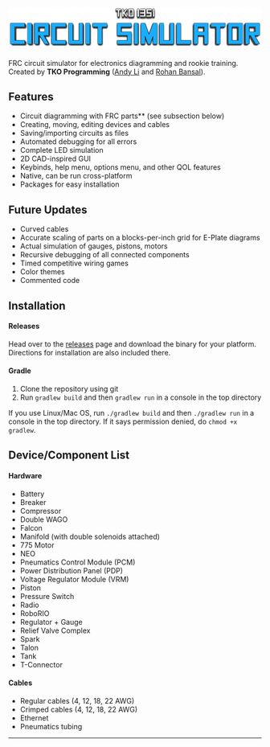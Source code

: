 ![TKO Circuit Simulator](https://github.com/MittyRobotics/tko-electronics-sim/blob/master/core/assets/img/logo/circuitsim.png)
---

FRC circuit simulator for electronics diagramming and rookie training.<br>
Created by **TKO Programming** ([Andy Li](https://github.com/AndyLi23) and [Rohan Bansal](https://github.com/Rohan-Bansal)).

## Features

- Circuit diagramming with FRC parts** (see subsection below)
- Creating, moving, editing devices and cables
- Saving/importing circuits as files
- Automated debugging for all errors
- Complete LED simulation
- 2D CAD-inspired GUI
- Keybinds, help menu, options menu, and other QOL features
- Native, can be run cross-platform
- Packages for easy installation

## Future Updates

- Curved cables
- Accurate scaling of parts on a blocks-per-inch grid for E-Plate diagrams
- Actual simulation of gauges, pistons, motors
- Recursive debugging of all connected components
- Timed competitive wiring games
- Color themes
- Commented code

## Installation

#### Releases

Head over to the [releases](https://github.com/MittyRobotics/tko-electronics-sim/releases) page and download the binary for your platform. Directions for installation are also included there.

#### Gradle

1. Clone the repository using git
2. Run `gradlew build` and then `gradlew run` in a console in the top directory

If you use Linux/Mac OS, run `./gradlew build` and then `./gradlew run` in a console in the top directory. If it says permission denied, do `chmod +x gradlew`.


## Device/Component List

#### Hardware
- Battery<br>
- Breaker<br>
- Compressor<br>
- Double WAGO<br>
- Falcon<br>
- Manifold (with double solenoids attached)<br>
- 775 Motor<br>
- NEO<br>
- Pneumatics Control Module (PCM)<br>
- Power Distribution Panel (PDP)<br>
- Voltage Regulator Module (VRM)<br>
- Piston<br>
- Pressure Switch<br>
- Radio<br>
- RoboRIO<br>
- Regulator + Gauge<br>
- Relief Valve Complex<br>
- Spark<br>
- Talon<br>
- Tank<br>
- T-Connector<br>

#### Cables

- Regular cables (4, 12, 18, 22 AWG)
- Crimped cables (4, 12, 18, 22 AWG)
- Ethernet
- Pneumatics tubing

---
